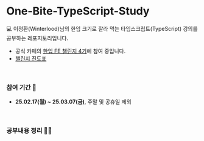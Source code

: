 # One-Bite-TypeScript-Study
💻 이정환(Winterlood)님의 한입 크기로 잘라 먹는 타입스크립트(TypeScript) 강의를 공부하는 레포지토리입니다.

<!-- 
<img src="https://cdn.inflearn.com/public/courses/328340/cover/13465c65-a83b-4bc1-82b3-71832345759d/328340-eng.png" width="460" height="300">
-->

- 공식 카페의 [한입 FE 챌린지 4기]()에 참여 중입니다.
- [챌린지 진도표]()

<br>

### 참여 기간 📆
- **25.02.17(월) ~ 25.03.07(금)**, 주말 및 공휴일 제외

<br>

### 공부내용 정리 ✍🏻
